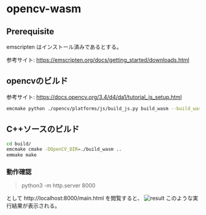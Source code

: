 # opencv-wasm

## Prerequisite
emscripten はインストール済みであるとする。

参考サイト: https://emscripten.org/docs/getting_started/downloads.html

## opencvのビルド
参考サイト: https://docs.opencv.org/3.4/d4/da1/tutorial_js_setup.html

<!--
asm.js をビルドする場合:
> emcmake python ./opencv/platforms/js/build_js.py build_js
-->

```sh
emcmake python ./opencv/platforms/js/build_js.py build_wasm --build_wasm
```

## C++ソースのビルド
```sh
cd build/
emcmake cmake -DOpenCV_DIR=./build_wasm ..
emmake make
```

### 動作確認
> python3 -m http.server 8000

として http://localhost:8000/main.html を閲覧すると、
![result](https://user-images.githubusercontent.com/7417550/106248323-2a37b180-6254-11eb-9187-ee2ab020519f.png)
このような実行結果が表示される。
